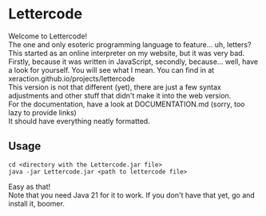# Lettercode

Welcome to Lettercode!<br>
The one and only esoteric programming language to feature... uh, letters?<br>
This started as an online interpreter on my website, but it was very bad. Firstly,
because it was written in JavaScript, secondly, because... well, have a look for yourself. You will see what I mean.
You can find in at xeraction.github.io/projects/lettercode<br>
This version is not that different (yet), there are just a few syntax adjustments and other stuff that
didn't make it into the web version.<br>
For the documentation, have a look at DOCUMENTATION.md (sorry, too lazy to provide links)<br>
It should have everything neatly formatted.

## Usage

    cd <directory with the Lettercode.jar file>
    java -jar Lettercode.jar <path to lettercode file>

Easy as that!<br>
Note that you need Java 21 for it to work. If you don't have that yet, go and install it, boomer.